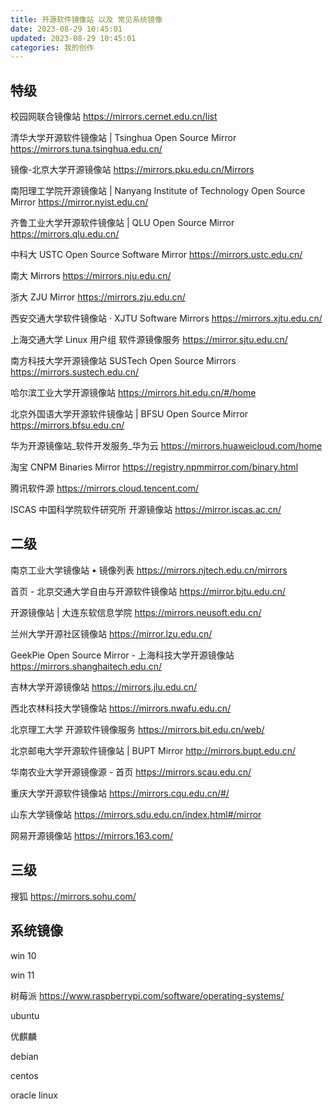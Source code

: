 ```yaml
---
title: 开源软件镜像站 以及 常见系统镜像
date: 2023-08-29 10:45:01
updated: 2023-08-29 10:45:01
categories: 我的创作
---
```


## 特级

校园网联合镜像站
<https://mirrors.cernet.edu.cn/list>

清华大学开源软件镜像站 | Tsinghua Open Source Mirror
<https://mirrors.tuna.tsinghua.edu.cn/>

镜像-北京大学开源镜像站
<https://mirrors.pku.edu.cn/Mirrors>

南阳理工学院开源镜像站 | Nanyang Institute of Technology Open Source Mirror
<https://mirror.nyist.edu.cn/>

齐鲁工业大学开源软件镜像站 | QLU Open Source Mirror
<https://mirrors.qlu.edu.cn/>

中科大 USTC Open Source Software Mirror
<https://mirrors.ustc.edu.cn/>

南大 Mirrors
<https://mirrors.nju.edu.cn/>

浙大 ZJU Mirror
<https://mirrors.zju.edu.cn/>

西安交通大学软件镜像站 · XJTU Software Mirrors
<https://mirrors.xjtu.edu.cn/>

上海交通大学 Linux 用户组 软件源镜像服务
<https://mirror.sjtu.edu.cn/>

南方科技大学开源镜像站 SUSTech Open Source Mirrors
<https://mirrors.sustech.edu.cn/>

哈尔滨工业大学开源镜像站
<https://mirrors.hit.edu.cn/#/home>

北京外国语大学开源软件镜像站 | BFSU Open Source Mirror
<https://mirrors.bfsu.edu.cn/>

华为开源镜像站_软件开发服务_华为云
<https://mirrors.huaweicloud.com/home>

淘宝 CNPM Binaries Mirror
<https://registry.npmmirror.com/binary.html>

腾讯软件源
<https://mirrors.cloud.tencent.com/>

ISCAS 中国科学院软件研究所 开源镜像站
https://mirror.iscas.ac.cn/

## 二级

南京工业大学镜像站 • 镜像列表
<https://mirrors.njtech.edu.cn/mirrors>

首页 - 北京交通大学自由与开源软件镜像站
<https://mirror.bjtu.edu.cn/>

开源镜像站 | 大连东软信息学院
<https://mirrors.neusoft.edu.cn/>

兰州大学开源社区镜像站
<https://mirror.lzu.edu.cn/>

GeekPie Open Source Mirror - 上海科技大学开源镜像站
<https://mirrors.shanghaitech.edu.cn/>

吉林大学开源镜像站
<https://mirrors.jlu.edu.cn/>

西北农林科技大学镜像站
<https://mirrors.nwafu.edu.cn/>

北京理工大学 开源软件镜像服务
<https://mirrors.bit.edu.cn/web/>

北京邮电大学开源软件镜像站 | BUPT Mirror
<http://mirrors.bupt.edu.cn/>

华南农业大学开源镜像源 - 首页
<https://mirrors.scau.edu.cn/>

重庆大学开源软件镜像站
<https://mirrors.cqu.edu.cn/#/>

山东大学镜像站
<https://mirrors.sdu.edu.cn/index.html#/mirror>

网易开源镜像站
<https://mirrors.163.com/>

## 三级

搜狐
<https://mirrors.sohu.com/>

## 系统镜像

win 10

win 11

树莓派
https://www.raspberrypi.com/software/operating-systems/

ubuntu

优麒麟

debian

centos

oracle linux
